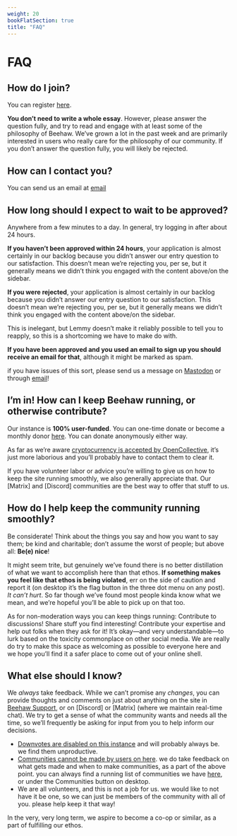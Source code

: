 ```yaml
---
weight: 20
bookFlatSection: true
title: "FAQ"
---
```


# FAQ

## How do I join?
You can register [here](https://beehaw.org/signup).

**You don’t need to write a whole essay**. However, please answer the question fully, and try to read and engage with at least some of the philosophy of Beehaw. We’ve grown a lot in the past week and are primarily interested in users who really care for the philosophy of our community. If you don’t answer the question fully, you will likely be rejected.

## How can I contact you?

You can send us an email at [email](mailto:support@beehaw.org)

## How long should I expect to wait to be approved?
Anywhere from a few minutes to a day. In general, try logging in after about 24 hours. 

**If you haven’t been approved within 24 hours**, your application is almost certainly in our backlog because you didn’t answer our entry question to our satisfaction. This doesn’t mean we’re rejecting you, per se, but it generally means we didn’t think you engaged with the content above/on the sidebar. 

**If you were rejected**, your application is almost certainly in our backlog because you didn’t answer our entry question to our satisfaction. This doesn’t mean we’re rejecting you, per se, but it generally means we didn’t think you engaged with the content above/on the sidebar. 

This is inelegant, but Lemmy doesn’t make it reliably possible to tell you to reapply, so this is a shortcoming we have to make do with.

**If you have been approved and you used an email to sign up you should receive an email for that**, although it might be marked as spam.

if you have issues of this sort, please send us a message on [Mastodon](https://fosstodon.org/@beehaw) or through [email](mailto:support@beehaw.org)!

## I’m in! How can I keep Beehaw running, or otherwise contribute?
Our instance is **100% user-funded**. You can one-time donate or become a monthly donor [here](https://opencollective.com/beehaw/donate). You can donate anonymously either way. 

As far as we’re aware [cryptocurrency is accepted by OpenCollective](https://opencollective.com/foundation/updates/ocf-can-now-receive-cryptocurrency), it’s just more laborious and you’ll probably have to contact them to clear it.

If you have volunteer labor or advice you’re willing to give us on how to keep the site running smoothly, we also generally appreciate that. Our [Matrix] and [Discord] communities are the best way to offer that stuff to us.

## How do I help keep the community running smoothly?
Be considerate! Think about the things you say and how you want to say them; be kind and charitable; don’t assume the worst of people; but above all: **Be(e) nice**!

It might seem trite, but genuinely we’ve found there is no better distillation of what we want to accomplish here than that ethos. **If something makes you feel like that ethos is being violated**, err on the side of caution and report it (on desktop it’s the flag button in the three dot menu on any post). *It can’t hurt*. So far though we’ve found most people kinda know what we mean, and we’re hopeful you’ll be able to pick up on that too.

As for non-moderation ways you can keep things running: Contribute to discussions! Share stuff you find interesting! Contribute your expertise and help out folks when they ask for it! It’s okay—and very understandable—to lurk based on the toxicity commonplace on other social media. We are really do try to make this space as welcoming as possible to everyone here and we hope you’ll find it a safer place to come out of your online shell.

## What else should I know?
We *always* take feedback. While we can’t promise any *changes*, you can provide thoughts and comments on just about anything on the site in [Beehaw Support](https://beehaw.org/c/support), or on [Discord] or [Matrix] (where we maintain real-time chat). We try to get a sense of what the community wants and needs all the time, so we’ll frequently be asking for input from you to help inform our decisions.

- [Downvotes are disabled on this instance](https://docs.beehaw.org/philosophy/why-downvotes-are-disabled/) and will probably always be. we find them unproductive. 
- [Communities cannot be made by users on here](https://docs.beehaw.org/docs/philosophy/beehaw-is-a-community/). we do take feedback on what gets made and when to make communities, as a part of the above point. you can always find a running list of communities we have [here](https://beehaw.org/communities), or under the Communities button on desktop.
- We are all volunteers, and this is not a job for us. we would like to not have it be one, so we can just be members of the community with all of you. please help keep it that way!

In the very, very long term, we aspire to become a co-op or similar, as a part of fulfilling our ethos.
